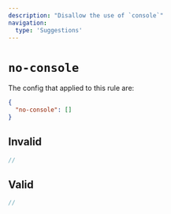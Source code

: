 ```yaml
---
description: "Disallow the use of `console`"
navigation:
  type: 'Suggestions'
---
```


# `no-console`

The config that applied to this rule are:

```json
{
  "no-console": []
}
```

## Invalid

```js invalid
//
```

## Valid

```js valid
//
```
  
